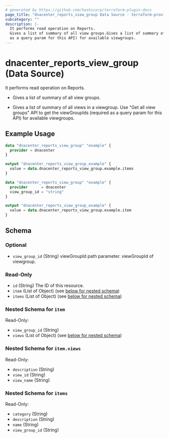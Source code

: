 ```yaml
---
# generated by https://github.com/hashicorp/terraform-plugin-docs
page_title: "dnacenter_reports_view_group Data Source - terraform-provider-dnacenter"
subcategory: ""
description: |-
  It performs read operation on Reports.
  Gives a list of summary of all view groups.Gives a list of summary of all views in a viewgroup. Use "Get all view groups" API to get the viewGroupIds (required
  as a query param for this API) for available viewgroups.
---
```


# dnacenter_reports_view_group (Data Source)

It performs read operation on Reports.

- Gives a list of summary of all view groups.

- Gives a list of summary of all views in a viewgroup. Use "Get all view groups" API to get the viewGroupIds (required
as a query param for this API) for available viewgroups.

## Example Usage

```terraform
data "dnacenter_reports_view_group" "example" {
  provider = dnacenter
}

output "dnacenter_reports_view_group_example" {
  value = data.dnacenter_reports_view_group.example.items
}

data "dnacenter_reports_view_group" "example" {
  provider      = dnacenter
  view_group_id = "string"
}

output "dnacenter_reports_view_group_example" {
  value = data.dnacenter_reports_view_group.example.item
}
```

<!-- schema generated by tfplugindocs -->
## Schema

### Optional

- `view_group_id` (String) viewGroupId path parameter. viewGroupId of viewgroup.

### Read-Only

- `id` (String) The ID of this resource.
- `item` (List of Object) (see [below for nested schema](#nestedatt--item))
- `items` (List of Object) (see [below for nested schema](#nestedatt--items))

<a id="nestedatt--item"></a>
### Nested Schema for `item`

Read-Only:

- `view_group_id` (String)
- `views` (List of Object) (see [below for nested schema](#nestedobjatt--item--views))

<a id="nestedobjatt--item--views"></a>
### Nested Schema for `item.views`

Read-Only:

- `description` (String)
- `view_id` (String)
- `view_name` (String)



<a id="nestedatt--items"></a>
### Nested Schema for `items`

Read-Only:

- `category` (String)
- `description` (String)
- `name` (String)
- `view_group_id` (String)
